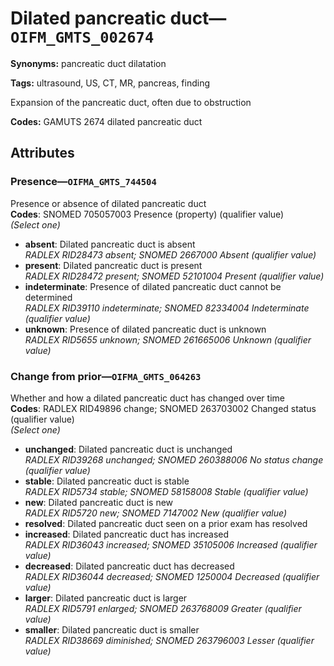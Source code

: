 # Dilated pancreatic duct—`OIFM_GMTS_002674`

**Synonyms:** pancreatic duct dilatation

**Tags:** ultrasound, US, CT, MR, pancreas, finding

Expansion of the pancreatic duct, often due to obstruction

**Codes:** GAMUTS 2674 dilated pancreatic duct

## Attributes

### Presence—`OIFMA_GMTS_744504`

Presence or absence of dilated pancreatic duct  
**Codes**: SNOMED 705057003 Presence (property) (qualifier value)  
*(Select one)*

- **absent**: Dilated pancreatic duct is absent  
_RADLEX RID28473 absent; SNOMED 2667000 Absent (qualifier value)_
- **present**: Dilated pancreatic duct is present  
_RADLEX RID28472 present; SNOMED 52101004 Present (qualifier value)_
- **indeterminate**: Presence of dilated pancreatic duct cannot be determined  
_RADLEX RID39110 indeterminate; SNOMED 82334004 Indeterminate (qualifier value)_
- **unknown**: Presence of dilated pancreatic duct is unknown  
_RADLEX RID5655 unknown; SNOMED 261665006 Unknown (qualifier value)_

### Change from prior—`OIFMA_GMTS_064263`

Whether and how a dilated pancreatic duct has changed over time  
**Codes**: RADLEX RID49896 change; SNOMED 263703002 Changed status (qualifier value)  
*(Select one)*

- **unchanged**: Dilated pancreatic duct is unchanged  
_RADLEX RID39268 unchanged; SNOMED 260388006 No status change (qualifier value)_
- **stable**: Dilated pancreatic duct is stable  
_RADLEX RID5734 stable; SNOMED 58158008 Stable (qualifier value)_
- **new**: Dilated pancreatic duct is new  
_RADLEX RID5720 new; SNOMED 7147002 New (qualifier value)_
- **resolved**: Dilated pancreatic duct seen on a prior exam has resolved  
- **increased**: Dilated pancreatic duct has increased  
_RADLEX RID36043 increased; SNOMED 35105006 Increased (qualifier value)_
- **decreased**: Dilated pancreatic duct has decreased  
_RADLEX RID36044 decreased; SNOMED 1250004 Decreased (qualifier value)_
- **larger**: Dilated pancreatic duct is larger  
_RADLEX RID5791 enlarged; SNOMED 263768009 Greater (qualifier value)_
- **smaller**: Dilated pancreatic duct is smaller  
_RADLEX RID38669 diminished; SNOMED 263796003 Lesser (qualifier value)_